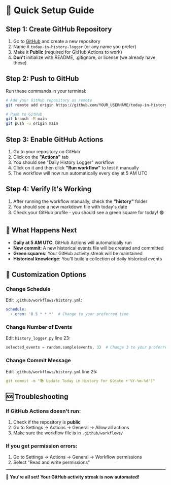 # 🚀 Quick Setup Guide

## Step 1: Create GitHub Repository

1. Go to [GitHub](https://github.com) and create a new repository
2. Name it `today-in-history-logger` (or any name you prefer)
3. Make it **Public** (required for GitHub Actions to work)
4. **Don't** initialize with README, .gitignore, or license (we already have these)

## Step 2: Push to GitHub

Run these commands in your terminal:

```bash
# Add your GitHub repository as remote
git remote add origin https://github.com/YOUR_USERNAME/today-in-history-logger.git

# Push to GitHub
git branch -M main
git push -u origin main
```

## Step 3: Enable GitHub Actions

1. Go to your repository on GitHub
2. Click on the **"Actions"** tab
3. You should see "Daily History Logger" workflow
4. Click on it and then click **"Run workflow"** to test it manually
5. The workflow will now run automatically every day at 5 AM UTC

## Step 4: Verify It's Working

1. After running the workflow manually, check the **"history"** folder
2. You should see a new markdown file with today's date
3. Check your GitHub profile - you should see a green square for today! 🟢

## 🎯 What Happens Next

- **Daily at 5 AM UTC**: GitHub Actions will automatically run
- **New commit**: A new historical events file will be created and committed
- **Green squares**: Your GitHub activity streak will be maintained
- **Historical knowledge**: You'll build a collection of daily historical events

## 🔧 Customization Options

### Change Schedule
Edit `.github/workflows/history.yml`:
```yaml
schedule:
  - cron: '0 5 * * *'  # Change to your preferred time
```

### Change Number of Events
Edit `history_logger.py` line 23:
```python
selected_events = random.sample(events, 3)  # Change 3 to your preferred number
```

### Change Commit Message
Edit `.github/workflows/history.yml` line 25:
```yaml
git commit -m "📚 Update Today in History for $(date +'%Y-%m-%d')"
```

## 🆘 Troubleshooting

### If GitHub Actions doesn't run:
1. Check if the repository is **public**
2. Go to Settings → Actions → General → Allow all actions
3. Make sure the workflow file is in `.github/workflows/`

### If you get permission errors:
1. Go to Settings → Actions → General → Workflow permissions
2. Select "Read and write permissions"

---

**🎉 You're all set! Your GitHub activity streak is now automated!** 